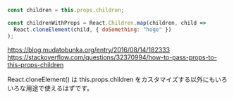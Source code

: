 ```js
const children = this.props.children;

const childrenWithProps = React.Children.map(children, child =>
  React.cloneElement(child, { doSomething: "hoge" })
);
```

https://blog.mudatobunka.org/entry/2016/08/14/182333
https://stackoverflow.com/questions/32370994/how-to-pass-props-to-this-props-children

React.cloneElement() は this.props.children をカスタマイズする以外にもいろいろな用途で使えるはずです。
